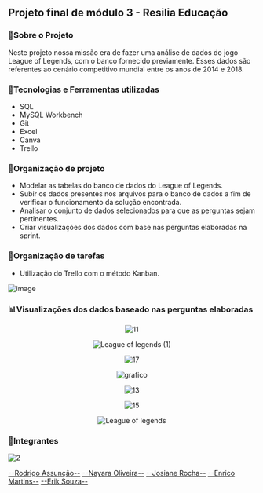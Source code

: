 <h2>Projeto final de módulo 3 - Resilia Educação</h2>


<h3>💬Sobre o Projeto</h3>

Neste projeto nossa missão era de fazer uma análise de dados do jogo League of Legends, com o banco fornecido previamente.
Esses dados são referentes ao cenário competitivo mundial entre os anos de 2014 e 2018.

<h3>🚀Tecnologias e Ferramentas utilizadas</h3>

<ul>
    <li>SQL</li>
    <li>MySQL Workbench</li>
    <li>Git</li>
    <li>Excel</li>
    <li>Canva</li>
    <li>Trello</li>
</ul>

<h3>📅Organização de projeto</h3>

<ul>
    <li>Modelar as tabelas do banco de dados do League of Legends.</li>
    <li>Subir os dados presentes nos arquivos para o banco de dados a fim de verificar o funcionamento da solução encontrada.</li>
    <li>Analisar o conjunto de dados selecionados para que as perguntas sejam pertinentes.</li>
    <li>Criar visualizações dos dados com base nas perguntas elaboradas na sprint.</li>
</ul>

<h3>📅Organização de tarefas</h3>
<ul>
    <li>Utilização do Trello com o método Kanban.</li>
</ul>

![image](https://user-images.githubusercontent.com/102622514/176542815-0a742938-70ad-4051-8576-d21c6a454561.png)


<h3>📊Visualizações dos dados baseado nas perguntas elaboradas</h3>

<div align="center">

![11](https://user-images.githubusercontent.com/102622514/176545984-75f2a97e-df83-4705-bf07-698ed6d17782.png)

![League of legends (1)](https://user-images.githubusercontent.com/102622514/176584662-a241342d-7522-4b0e-af72-945f9bb7b948.png)

![17](https://user-images.githubusercontent.com/102622514/176546020-e93f52da-8a4b-42ab-a75a-76de915c9aab.png)

![grafico](https://user-images.githubusercontent.com/102702258/176973295-2950c03d-7a7b-43b9-97d3-49337fd5a49d.png)

![13](https://user-images.githubusercontent.com/102622514/176546038-de7976fd-add1-4c9d-a2f8-71430b484150.png)

![15](https://user-images.githubusercontent.com/102622514/176546047-dd845bea-c8e9-4ff6-91d5-92fc31ed2f8a.png)

![League of legends](https://user-images.githubusercontent.com/102622514/176584377-9cbee162-6b7b-482b-8325-7a42a892561f.png)



</div>

<h3>🌈Integrantes</h3>
<div>

![2](https://user-images.githubusercontent.com/102622514/176544430-49075472-f06c-4aeb-81d6-6f6959813471.png)

[--Rodrigo Assunção--](https://www.linkedin.com/in/rodrigo-assun/) [--Nayara Oliveira--](https://www.linkedin.com/in/nayara-marques-65884bb2/) [--Josiane Rocha--](https://www.linkedin.com/in/josiane-r-s-lima-santos-10202971/) [--Enrico Martins--](https://www.linkedin.com/in/enricomartins018/) [--Erik Souza--](https://www.linkedin.com/in/erik-souza-69b603237/)
</div>



